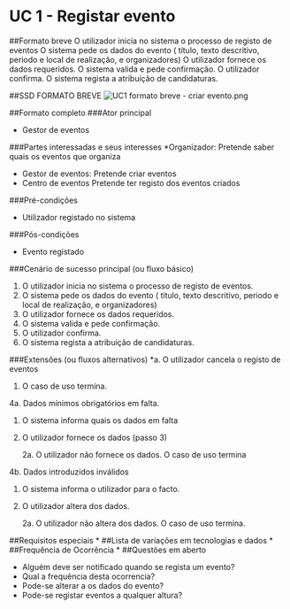 # UC 1 - Registar evento

##Formato breve
O utilizador inicia no sistema o processo de registo de eventos
O sistema pede os dados do evento ( título, texto descritivo, periodo e local de realização, e organizadores)
O utilizador fornece os dados requeridos.
O sistema valida e pede confirmação.
O utilizador confirma.
O sistema regista a atribuição de candidaturas.

##SSD FORMATO BREVE
![UC1 formato breve - criar evento.png](https://bitbucket.org/repo/goXzaB/images/2163320165-UC1%20formato%20breve%20-%20criar%20evento.png)


##Formato completo
###Ator principal
* Gestor de eventos
    

###Partes interessadas e seus interesses
*Organizador: Pretende saber quais os eventos que organiza
* Gestor de eventos: Pretende criar eventos
* Centro de eventos Pretende ter registo dos eventos criados

###Pré-condições
* Utilizador registado no sistema 

###Pós-condições
* Evento registado
    

###Cenário de sucesso principal (ou fluxo básico)
1. O utilizador inicia no sistema o processo de registo de eventos.
2. O sistema pede os dados do evento ( título, texto descritivo, periodo e local de realização, e organizadores)
3. O utilizador fornece os dados requeridos.
4. O sistema valida e pede confirmação.
5. O utilizador confirma.
6. O sistema regista a atribuição de candidaturas.
    

###Extensões (ou fluxos alternativos)
*a. O utilizador cancela o registo de eventos

1. O caso de uso termina.

4a. Dados mínimos obrigatórios em falta.

1. O sistema informa quais os dados em falta

2. O utilizador fornece os dados (passo 3)

	2a. O utilizador não fornece os dados. O caso de uso termina

4b. Dados introduzidos inválidos	

1. O sistema informa o utilizador para o facto.

2. O utilizador altera dos dados.

	2a. O utilizador não altera dos dados. O caso de uso termina.

##Requisitos especiais
*
##Lista de variações em tecnologias e dados
*
##Frequência de Ocorrência
*
##Questões em aberto
* Alguém deve ser notificado quando se regista um evento? 
* Qual a frequência desta ocorrencia?
* Pode-se alterar a os dados do evento?
* Pode-se registar eventos a qualquer altura?